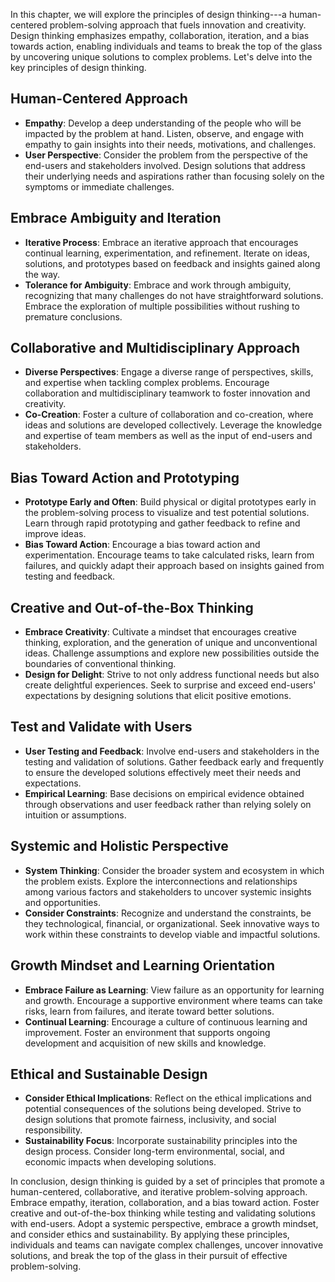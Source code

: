 
In this chapter, we will explore the principles of design thinking---a human-centered problem-solving approach that fuels innovation and creativity. Design thinking emphasizes empathy, collaboration, iteration, and a bias towards action, enabling individuals and teams to break the top of the glass by uncovering unique solutions to complex problems. Let's delve into the key principles of design thinking.

Human-Centered Approach
-----------------------

* **Empathy**: Develop a deep understanding of the people who will be impacted by the problem at hand. Listen, observe, and engage with empathy to gain insights into their needs, motivations, and challenges.
* **User Perspective**: Consider the problem from the perspective of the end-users and stakeholders involved. Design solutions that address their underlying needs and aspirations rather than focusing solely on the symptoms or immediate challenges.

Embrace Ambiguity and Iteration
-------------------------------

* **Iterative Process**: Embrace an iterative approach that encourages continual learning, experimentation, and refinement. Iterate on ideas, solutions, and prototypes based on feedback and insights gained along the way.
* **Tolerance for Ambiguity**: Embrace and work through ambiguity, recognizing that many challenges do not have straightforward solutions. Embrace the exploration of multiple possibilities without rushing to premature conclusions.

Collaborative and Multidisciplinary Approach
--------------------------------------------

* **Diverse Perspectives**: Engage a diverse range of perspectives, skills, and expertise when tackling complex problems. Encourage collaboration and multidisciplinary teamwork to foster innovation and creativity.
* **Co-Creation**: Foster a culture of collaboration and co-creation, where ideas and solutions are developed collectively. Leverage the knowledge and expertise of team members as well as the input of end-users and stakeholders.

Bias Toward Action and Prototyping
----------------------------------

* **Prototype Early and Often**: Build physical or digital prototypes early in the problem-solving process to visualize and test potential solutions. Learn through rapid prototyping and gather feedback to refine and improve ideas.
* **Bias Toward Action**: Encourage a bias toward action and experimentation. Encourage teams to take calculated risks, learn from failures, and quickly adapt their approach based on insights gained from testing and feedback.

Creative and Out-of-the-Box Thinking
------------------------------------

* **Embrace Creativity**: Cultivate a mindset that encourages creative thinking, exploration, and the generation of unique and unconventional ideas. Challenge assumptions and explore new possibilities outside the boundaries of conventional thinking.
* **Design for Delight**: Strive to not only address functional needs but also create delightful experiences. Seek to surprise and exceed end-users' expectations by designing solutions that elicit positive emotions.

Test and Validate with Users
----------------------------

* **User Testing and Feedback**: Involve end-users and stakeholders in the testing and validation of solutions. Gather feedback early and frequently to ensure the developed solutions effectively meet their needs and expectations.
* **Empirical Learning**: Base decisions on empirical evidence obtained through observations and user feedback rather than relying solely on intuition or assumptions.

Systemic and Holistic Perspective
---------------------------------

* **System Thinking**: Consider the broader system and ecosystem in which the problem exists. Explore the interconnections and relationships among various factors and stakeholders to uncover systemic insights and opportunities.
* **Consider Constraints**: Recognize and understand the constraints, be they technological, financial, or organizational. Seek innovative ways to work within these constraints to develop viable and impactful solutions.

Growth Mindset and Learning Orientation
---------------------------------------

* **Embrace Failure as Learning**: View failure as an opportunity for learning and growth. Encourage a supportive environment where teams can take risks, learn from failures, and iterate toward better solutions.
* **Continual Learning**: Encourage a culture of continuous learning and improvement. Foster an environment that supports ongoing development and acquisition of new skills and knowledge.

Ethical and Sustainable Design
------------------------------

* **Consider Ethical Implications**: Reflect on the ethical implications and potential consequences of the solutions being developed. Strive to design solutions that promote fairness, inclusivity, and social responsibility.
* **Sustainability Focus**: Incorporate sustainability principles into the design process. Consider long-term environmental, social, and economic impacts when developing solutions.

In conclusion, design thinking is guided by a set of principles that promote a human-centered, collaborative, and iterative problem-solving approach. Embrace empathy, iteration, collaboration, and a bias toward action. Foster creative and out-of-the-box thinking while testing and validating solutions with end-users. Adopt a systemic perspective, embrace a growth mindset, and consider ethics and sustainability. By applying these principles, individuals and teams can navigate complex challenges, uncover innovative solutions, and break the top of the glass in their pursuit of effective problem-solving.
